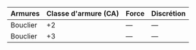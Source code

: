 
| Armures  | Classe d'armure (CA) | Force | Discrétion |
| -------- | -------------------- | ----- | ---------- |
| Bouclier | +2                   | —     | —          |
| Bouclier | +3                   | —     | —          |
